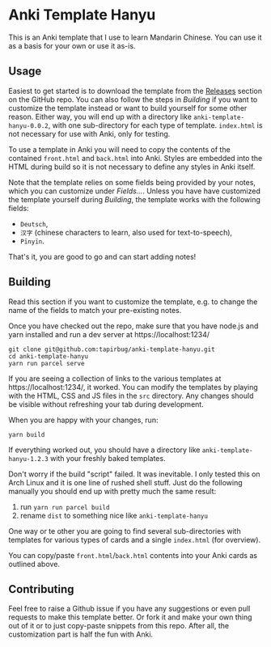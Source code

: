 # Anki Template Hanyu
This is an Anki template that I use to learn Mandarin Chinese.
You can use it as a basis for your own or use it as-is.

## Usage
Easiest to get started is to download the template from the
[Releases](https://github.com/tapirbug/anki-template-hanyu/releases) section
on the GitHub repo. You can also follow the steps in _Building_ if you want to
customize the template instead or want to build yourself for some other reason.
Either way, you will end up with a directory like `anki-template-hanyu-0.0.2`,
with one sub-directory for each type of template. `index.html` is not necessary
for use with Anki, only for testing.

To use a template in Anki you will need to copy the contents of the contained
`front.html` and `back.html` into Anki. Styles are embedded into the HTML
during build so it is not necessary to define any styles in Anki itself.

Note that the template relies on some fields being provided by your notes,
which you can customize under _Fields…_. Unless you have have customized the
template yourself during _Building_, the template works with the following
fields:
* `Deutsch`,
* `汉字` (chinese characters to learn, also used for text-to-speech),
* `Pīnyīn`.

That's it, you are good to go and can start adding notes!

## Building
Read this section if you want to customize the template, e.g. to change the
name of the fields to match your pre-existing notes.

Once you have checked out the repo, make sure that you have node.js and yarn
installed and run a dev server at https://localhost:1234/

    git clone git@github.com:tapirbug/anki-template-hanyu.git
    cd anki-template-hanyu
    yarn run parcel serve

If you are seeing a collection of links to the various templates at
https://localhost:1234/, it worked. You can modify the templates by playing
with the HTML, CSS and JS files in the `src` directory. Any changes should be
visible without refreshing your tab during development.

When you are happy with your changes, run:

    yarn build

If everything worked out, you should have a directory like
`anki-template-hanyu-1.2.3` with your freshly baked templates.

Don't worry if the build "script" failed. It was inevitable. I only tested this
on Arch Linux and it is one line of rushed shell stuff. Just do the following
manually you should end up with pretty much the same result:
1. run `yarn run parcel build`
2. rename `dist` to something nice like `anki-template-hanyu`

One way or te other you are going to find several sub-directories with
templates for various types of cards and a single `index.html` (for overview).

You can copy/paste `front.html`/`back.html` contents into your Anki cards as
outlined above.

## Contributing
Feel free to raise a Github issue if you have any suggestions or even pull
requests to make this template better. Or fork it and make your own thing out
of it or to just copy-paste snippets from this repo. After all, the
customization part is half the fun with Anki.

